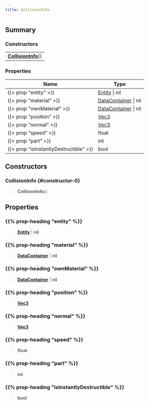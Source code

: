 ```yaml
---
title: CollisionInfo
---
```


## Summary

### Constructors

|  |
| --- |
| **[CollisionInfo](#constructor-0)**() |

### Properties

| Name | Type |
| ---- | ---- |
| {{< prop "entity" >}} | [Entity](/vext/ref/shared/type/entity) \| nil |
| {{< prop "material" >}} | [DataContainer](/vext/ref/shared/type/datacontainer) \| nil |
| {{< prop "ownMaterial" >}} | [DataContainer](/vext/ref/shared/type/datacontainer) \| nil |
| {{< prop "position" >}} | [Vec3](/vext/ref/shared/type/vec3) |
| {{< prop "normal" >}} | [Vec3](/vext/ref/shared/type/vec3) |
| {{< prop "speed" >}} | float |
| {{< prop "part" >}} | int |
| {{< prop "isInstantlyDestructible" >}} | bool |

## Constructors

### CollisionInfo {#constructor-0}

> **CollisionInfo**()

## Properties

### {{% prop-heading "entity" %}}

> **[Entity](/vext/ref/shared/type/entity)** \| **nil**

### {{% prop-heading "material" %}}

> **[DataContainer](/vext/ref/shared/type/datacontainer)** \| **nil**

### {{% prop-heading "ownMaterial" %}}

> **[DataContainer](/vext/ref/shared/type/datacontainer)** \| **nil**

### {{% prop-heading "position" %}}

> **[Vec3](/vext/ref/shared/type/vec3)**

### {{% prop-heading "normal" %}}

> **[Vec3](/vext/ref/shared/type/vec3)**

### {{% prop-heading "speed" %}}

> **float**

### {{% prop-heading "part" %}}

> **int**

### {{% prop-heading "isInstantlyDestructible" %}}

> **bool**

